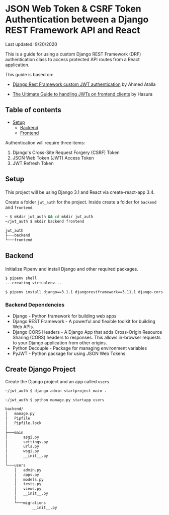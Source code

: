 # JSON Web Token & CSRF Token Authentication between a Django REST Framework API and React

Last updated: 9/20/2020

This is a guide for using a custom Django REST Framework (DRF) authentication class to access protected API routes from a React application.

This guide is based on:

- [Django Rest Framework custom JWT authentication](https://dev.to/a_atalla/django-rest-framework-custom-jwt-authentication-5n5) by Ahmed Atalla

- [The Ultimate Guide to handling JWTs on frontend clients](https://hasura.io/blog/best-practices-of-using-jwt-with-graphql/) by Hasura

## Table of contents

- [Setup](#setup)
  - [Backend](#backend)
  - [Frontend](#frontend)

Authentication will require three items:

1. Django's Cross-Site Request Forgery (CSRF) Token
2. JSON Web Token (JWT) Access Token
3. JWT Refresh Token

## <p id="setup">Setup</p>

This project will be using Django 3.1 and React via create-react-app 3.4.

Create a folder `jwt_auth` for the project. Inside create a folder for `backend` and `frontend`.

```bash
~ $ mkdir jwt_auth && cd mkdir jwt_auth
~/jwt_auth $ mkdir backend frontend
```

```bash
jwt_auth
├───backend
└───frontend
```

## <p id="backend">Backend</p>

Initialize Pipenv and install Django and other required packages.

```bash
$ pipenv shell
...creating virtualenv...

$ pipenv install django==3.1.1 djangorestframework==3.11.1 django-cors-headers==3.5.0 python-decouple==3.3 pyjwt==1.5.3
```

### Backend Dependencies

- Django - Python framework for building web apps
- Django REST Framework - A powerful and flexible toolkit for building Web APIs.
- Django CORS Headers - A Django App that adds Cross-Origin Resource Sharing (CORS) headers to responses. This allows in-browser requests to your Django application from other origins.
- Python Decouple - Package for managing environment variables
- PyJWT - Python package for using JSON Web Tokens

## Create Django Project

Create the Django project and an app called `users`.

```bash
~/jwt_auth $ django-admin startproject main .

~/jwt_auth $ python manage.py startapp users
```

```bash
backend/
│   manage.py
│   Pipfile
│   Pipfile.lock
│
├───main
│       asgi.py
│       settings.py
│       urls.py
│       wsgi.py
│       __init__.py
│
└───users
    │   admin.py
    │   apps.py
    │   models.py
    │   tests.py
    │   views.py
    │   __init__.py
    │
    └───migrations
            __init__.py
```
